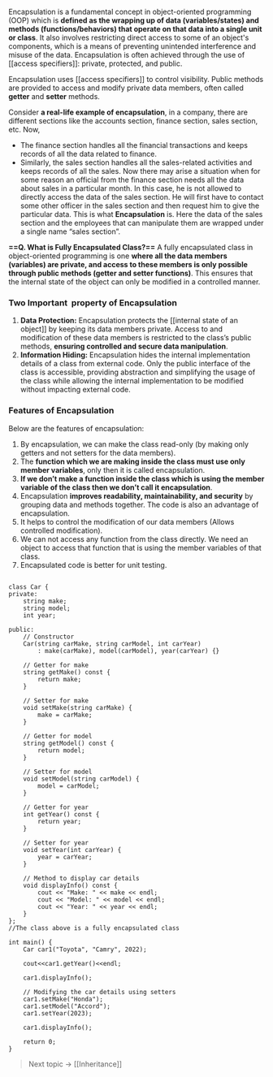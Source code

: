 
Encapsulation is a fundamental concept in object-oriented programming (OOP) which is **defined as the wrapping up of data (variables/states) and methods (functions/behaviors) that operate on that data into a single unit or class**. It also involves restricting direct access to some of an object's components, which is a means of preventing unintended interference and misuse of the data. Encapsulation is often achieved through the use of [[access specifiers]]: private, protected, and public.

Encapsulation uses [[access specifiers]] to control visibility. Public methods are provided to access and modify private data members, often called **getter** and **setter** methods.

Consider **a real-life example of encapsulation**, in a company, there are different sections like the accounts section, finance section, sales section, etc. Now,
- The finance section handles all the financial transactions and keeps records of all the data related to finance.
- Similarly, the sales section handles all the sales-related activities and keeps records of all the sales.
Now there may arise a situation when for some reason an official from the finance section needs all the data about sales in a particular month.
In this case, he is not allowed to directly access the data of the sales section. He will first have to contact some other officer in the sales section and then request him to give the particular data.
This is what **Encapsulation** is. Here the data of the sales section and the employees that can manipulate them are wrapped under a single name “sales section”.

**==Q. What is Fully Encapsulated Class?==**
A fully encapsulated class in object-oriented programming is one **where all the data members (variables) are private, and access to these members is only possible through public methods (getter and setter functions)**. This ensures that the internal state of the object can only be modified in a controlled manner.


### Two Important  property of Encapsulation

1. **Data Protection:** Encapsulation protects the [[internal state of an object]] by keeping its data members private. Access to and modification of these data members is restricted to the class’s public methods, **ensuring controlled and secure data manipulation**.
2. **Information Hiding:** Encapsulation hides the internal implementation details of a class from external code. Only the public interface of the class is accessible, providing abstraction and simplifying the usage of the class while allowing the internal implementation to be modified without impacting external code.



### Features of Encapsulation

Below are the features of encapsulation:

1. By encapsulation, we can make the class read-only (by making only getters and not setters for the data members). 
2. The **function which we are making inside the class must use only member variables**, only then it is called encapsulation.
3. **If we don’t make a function inside the class which is using the member variable of the class then we don’t call it encapsulation**.
4. Encapsulation **improves readability, maintainability, and security** by grouping data and methods together. The code is also an advantage of encapsulation.
5. It helps to control the modification of our data members (Allows controlled modification).
6. We can not access any function from the class directly. We need an object to access that function that is using the member variables of that class. 
7. Encapsulated code is better for unit testing.



```

class Car {
private:
    string make;
    string model;
    int year;

public:
    // Constructor
    Car(string carMake, string carModel, int carYear) 
        : make(carMake), model(carModel), year(carYear) {}

    // Getter for make
    string getMake() const {
        return make;
    }

    // Setter for make
    void setMake(string carMake) {
        make = carMake;
    }

    // Getter for model
    string getModel() const {
        return model;
    }

    // Setter for model
    void setModel(string carModel) {
        model = carModel;
    }

    // Getter for year
    int getYear() const {
        return year;
    }

    // Setter for year
    void setYear(int carYear) {
        year = carYear;
    }

    // Method to display car details
    void displayInfo() const {
        cout << "Make: " << make << endl;
        cout << "Model: " << model << endl;
        cout << "Year: " << year << endl;
    }
};
//The class above is a fully encapsulated class

int main() {
    Car car1("Toyota", "Camry", 2022);
    
	cout<<car1.getYear()<<endl;
	
    car1.displayInfo();

    // Modifying the car details using setters
    car1.setMake("Honda");
    car1.setModel("Accord");
    car1.setYear(2023);

    car1.displayInfo();

    return 0;
}

```



> Next topic -> [[Inheritance]]

